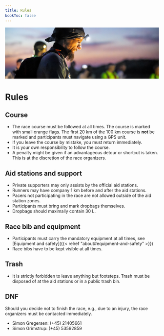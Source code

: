 ```yaml
---
title: Rules
bookToc: false
---
```


![banner](/images/banner6.jpg)

# Rules

## Course

- The race course must be followed at all times. The course is marked with small orange flags. The
  first 20 km of the 100 km course is **not** be marked and participants must navigate using a GPS
  unit.
- If you leave the course by mistake, you must return immediately.
- It is your own responsibility to follow the course.
- A penalty might be given if an advantageous detour or shortcut is taken. This is at the discretion of the race organizers.

## Aid stations and support

- Private supporters may only assists by the official aid stations.
- Runners may have company 1 km before and after the aid stations.
- Pacers not participating in the race are not allowed outside of the aid station zones.
- Participants must bring and mark dropbags themselves.
- Dropbags should maximally contain 30 L.

## Race bib and equipment
- Participants must carry the mandatory equipment at all times, see [Equipment and safety]({{<
  relref "about#equipment-and-safety" >}})
- Race bibs have to be kept visible at all times.

## Trash

- It is strictly forbidden to leave anything but footsteps. Trash must be disposed of at the aid stations or in a public trash bin.

## DNF

Should you decide not to finish the race, e.g., due to an injury, the race organizers must be
contacted immediately.

- Simon Gregersen: (+45) 21405661
- Simon Grimstrup: (+45) 53592859
